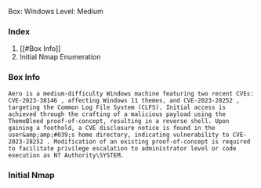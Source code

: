 Box: Windows 
Level: Medium
### Index
1. [[#Box Info]]
2. Initial Nmap Enumeration

### Box Info
```
Aero is a medium-difficulty Windows machine featuring two recent CVEs: CVE-2023-38146 , affecting Windows 11 themes, and CVE-2023-28252 , targeting the Common Log File System (CLFS). Initial access is achieved through the crafting of a malicious payload using the ThemeBleed proof-of-concept, resulting in a reverse shell. Upon gaining a foothold, a CVE disclosure notice is found in the user&amp;amp;#039;s home directory, indicating vulnerability to CVE-2023-28252 . Modification of an existing proof-of-concept is required to facilitate privilege escalation to administrator level or code execution as NT Authority\SYSTEM.
```

### Initial Nmap
```

```